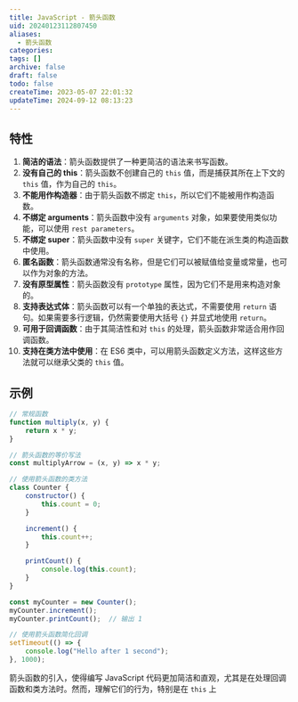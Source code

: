 ```yaml
---
title: JavaScript - 箭头函数
uid: 20240123112807450
aliases:
  - 箭头函数
categories: 
tags: []
archive: false
draft: false
todo: false
createTime: 2023-05-07 22:01:32
updateTime: 2024-09-12 08:13:23
---
```


## 特性

1. **简洁的语法**：箭头函数提供了一种更简洁的语法来书写函数。
2. **没有自己的 this**：箭头函数不创建自己的 `this` 值，而是捕获其所在上下文的 `this` 值，作为自己的 `this`。
3. **不能用作构造器**：由于箭头函数不绑定 `this`，所以它们不能被用作构造函数。
4. **不绑定 arguments**：箭头函数中没有 `arguments` 对象，如果要使用类似功能，可以使用 `rest parameters`。
5. **不绑定 super**：箭头函数中没有 `super` 关键字，它们不能在派生类的构造函数中使用。
6. **匿名函数**：箭头函数通常没有名称，但是它们可以被赋值给变量或常量，也可以作为对象的方法。
7. **没有原型属性**：箭头函数没有 `prototype` 属性，因为它们不是用来构造对象的。
8. **支持表达式体**：箭头函数可以有一个单独的表达式，不需要使用 `return` 语句。如果需要多行逻辑，仍然需要使用大括号 `{}` 并显式地使用 `return`。
9. **可用于回调函数**：由于其简洁性和对 `this` 的处理，箭头函数非常适合用作回调函数。
10. **支持在类方法中使用**：在 ES6 类中，可以用箭头函数定义方法，这样这些方法就可以继承父类的 `this` 值。

## 示例

```javascript
// 常规函数
function multiply(x, y) {
    return x * y;
}

// 箭头函数的等价写法
const multiplyArrow = (x, y) => x * y;

// 使用箭头函数的类方法
class Counter {
    constructor() {
        this.count = 0;
    }

    increment() {
        this.count++;
    }

    printCount() {
        console.log(this.count);
    }
}

const myCounter = new Counter();
myCounter.increment();
myCounter.printCount();  // 输出 1

// 使用箭头函数简化回调
setTimeout(() => {
    console.log("Hello after 1 second");
}, 1000);
```

箭头函数的引入，使得编写 JavaScript 代码更加简洁和直观，尤其是在处理回调函数和类方法时。然而，理解它们的行为，特别是在 `this` 上

